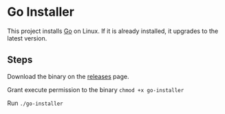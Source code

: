 # Go Installer

This project installs [Go](https://go.dev/) on Linux. If it is already installed, it upgrades to the latest version.

## Steps

Download the binary on the [releases](https://github.com/raphaelmb/go-installer/releases) page.

Grant execute permission to the binary `chmod +x go-installer`

Run `./go-installer`
